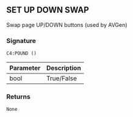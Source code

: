 ## SET UP DOWN SWAP

Swap page UP/DOWN buttons (used by AVGen)


### Signature

`C4:POUND ()`


| Parameter | Description |
| --- | --- |
| bool | True/False |


### Returns

`None
`